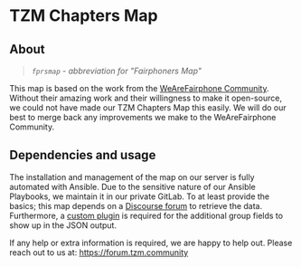 # TZM Chapters Map

## About
>_`fprsmap` - abbreviation for "Fairphoners Map"_

This map is based on the work from the [WeAreFairphone Community][fprsmap]. Without their amazing work and their willingness to make it open-source, we could not have made our TZM Chapters Map this easily. We will do our best to merge back any improvements we make to the WeAreFairphone Community.

## Dependencies and usage
The installation and management of the map on our server is fully automated with Ansible. Due to the sensitive nature of our Ansible Playbooks, we maintain it in our private GitLab. To at least provide the basics; this map depends on a [Discourse forum][discourse] to retrieve the data. Furthermore, a [custom plugin][discourse-plugin] is required for the additional group fields to show up in the JSON output.

If any help or extra information is required, we are happy to help out. Please reach out to us at: https://forum.tzm.community

[fprsmap]: https://github.com/WeAreFairphone/fprsmap/
[discourse-plugin]: https://github.com/kees-closed/discourse-group-custom-fields
[discourse]: https://discourse.org
